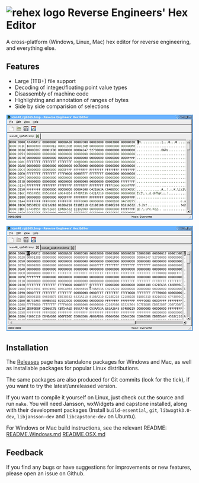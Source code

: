 # ![rehex logo](res/icon64.png) Reverse Engineers' Hex Editor

A cross-platform (Windows, Linux, Mac) hex editor for reverse engineering, and everything else.

## Features

* Large (1TB+) file support
* Decoding of integer/floating point value types
* Disassembly of machine code
* Highlighting and annotation of ranges of bytes
* Side by side comparision of selections

![inline comments + data types demo](doc/comments-types.gif)

![file diff demo](doc/file-diff.gif)

## Installation

The [Releases](https://github.com/solemnwarning/rehex/releases) page has standalone packages for Windows and Mac, as well as installable packages for popular Linux distributions.

The same packages are also produced for Git commits (look for the tick), if you want to try the latest/unreleased version.

If you want to compile it yourself on Linux, just check out the source and run `make`. You will need Jansson, wxWidgets and capstone installed, along with their development packages (Install `build-essential`, `git`, `libwxgtk3.0-dev`, `libjansson-dev` and `libcapstone-dev` on Ubuntu).

For Windows or Mac build instructions, see the relevant README: [README.Windows.md](README.Windows.md) [README.OSX.md](README.OSX.md)

## Feedback

If you find any bugs or have suggestions for improvements or new features, please open an issue on Github.
